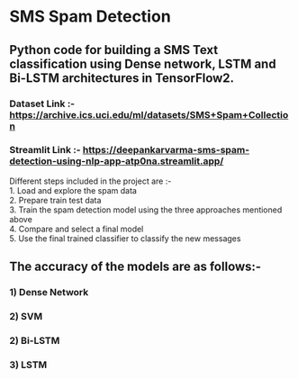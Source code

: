 # SMS Spam Detection

## Python code for building a SMS Text classification using Dense network, LSTM and Bi-LSTM architectures in TensorFlow2.

### Dataset Link :- https://archive.ics.uci.edu/ml/datasets/SMS+Spam+Collection

### Streamlit Link :- https://deepankarvarma-sms-spam-detection-using-nlp-app-atp0na.streamlit.app/
Different steps included in the project are :- <br>
    1. Load and explore the spam data<br>
    2. Prepare train test data<br>
    3. Train the spam detection model using the three approaches mentioned above<br>
    4. Compare and select a final model<br>
    5. Use the final trained classifier to classify the new messages<br>

## The accuracy of the models are as follows:-
### 1) Dense Network
### 2) SVM
### 2) Bi-LSTM
### 3) LSTM
